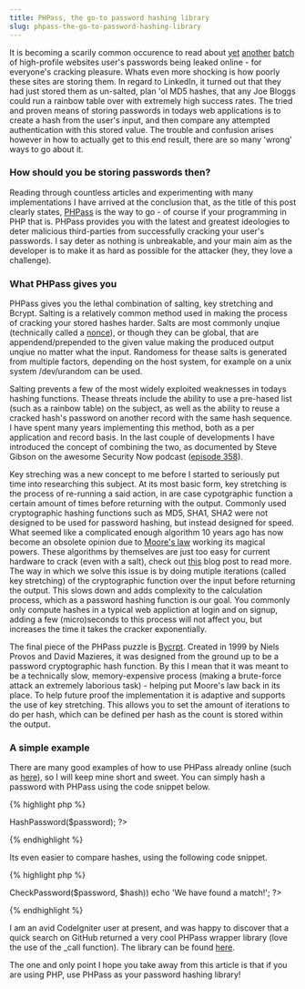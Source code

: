 ```yaml
---
title: PHPass, the go-to password hashing library
slug: phpass-the-go-to-password-hashing-library
---
```


It is becoming a scarily common occurence to read about [yet](http://www.guardian.co.uk/technology/us-news-blog/2012/jun/07/blogpost-eharmony-linkedin-hacked-leaked) [another](http://www.bbc.co.uk/news/technology-18338956) [batch](http://www.pcworld.com/article/257178/music_site_lastfm_joins_the_passwordleak_parade.html) of high-profile websites user's passwords being leaked online - for everyone's cracking pleasure.
Whats even more shocking is how poorly these sites are storing them.
In regard to LinkedIn, it turned out that they had just stored them as un-salted, plan 'ol MD5 hashes, that any Joe Bloggs could run a rainbow table over with extremely high success rates.
The tried and proven means of storing passwords in todays web applications is to create a hash from the user's input, and then compare any attempted authentication with this stored value.
The trouble and confusion arises however in how to actually get to this end result, there are so many 'wrong' ways to go about it.

### How should you be storing passwords then?

Reading through countless articles and experimenting with many implementations I have arrived at the conclusion that, as the title of this post clearly states, [PHPass](http://www.openwall.com/phpass/) is the way to go - of course if your programming in PHP that is.
PHPass provides you with the latest and greatest ideologies to deter malicious third-parties from successfully cracking your user's passwords.
I say deter as nothing is unbreakable, and your main aim as the developer is to make it as hard as possible for the attacker (hey, they love a challenge).

### What PHPass gives you

PHPass gives you the lethal combination of salting, key stretching and Bcrypt.
Salting is a relatively common method used in making the process of cracking your stored hashes harder.
Salts are most commonly unqiue (technically called a [nonce](http://en.wikipedia.org/wiki/Cryptographic_nonce)), or though they can be global, that are appendend/prepended to the given value making the produced output unqiue no matter what the input.
Randomess for thease salts is generated from multiple factors, depending on the host system, for example on a unix system <span class="snippet">/dev/urandom</span> can be used.

Salting prevents a few of the most widely exploited weaknesses in todays hashing functions.
Thease threats include the ability to use a pre-hased list (such as a rainbow table) on the subject, as well as the ability to reuse a cracked hash's password on another record with the same hash sequence.
I have spent many years implementing this method, both as a per application and record basis.
In the last couple of developments I have introduced the concept of combining the two, as documented by Steve Gibson on the awesome Security Now podcast ([episode 358](http://www.grc.com/sn/sn-358.htm)).

Key streching was a new concept to me before I started to seriously put time into researching this subject.
At its most basic form, key stretching is the process of re-running a said action, in are case cypotgraphic function a certain amount of times before returning with the output.
Commonly used cryptographic hashing functions such as MD5, SHA1, SHA2 were not designed to be used for password hashing, but instead designed for speed.
What seemed like a complicated enough algorithm 10 years ago has now become an obsolete opinion due to [Moore's law](http://en.wikipedia.org/wiki/Moore's_law) working its magical powers.
These algorithms by themselves are just too easy for current hardware to crack (even with a salt), check out [this](http://www.troyhunt.com/2012/06/our-password-hashing-has-no-clothes.html) blog post to read more.
The way in which we solve this issue is by doing mutiple iterations (called key stretching) of the cryptographic function over the input before returning the output.
This slows down and adds complexity to the calculation process, which as a password hashing function is our goal.
You commonly only compute hashes in a typical web appliction at login and on signup, adding a few (micro)seconds to this process will not affect you, but increases the time it takes the cracker exponentially.

The final piece of the PHPass puzzle is [Bycrpt](http://en.wikipedia.org/wiki/Bcrypt).
Created in 1999 by Niels Provos and David Mazieres, it was designed from the ground up to be a password cryptographic hash function.
By this I mean that it was meant to be a technically slow, memory-expensive process (making a brute-force attack an extremely laborious task) - helping put Moore's law back in its place.
To help future proof the implementation it is adaptive and supports the use of key stretching.
This allows you to set the amount of iterations to do per hash, which can be defined per hash as the count is stored within the output.

### A simple example

There are many good examples of how to use PHPass already online (such as [here](http://sunnyis.me/blog/secure-passwords/)), so I will keep mine short and sweet.
You can simply hash a password with PHPass using the code snippet below.

{% highlight php %}
<?
  require_once('PasswordHash.php');

  // a new phpass instance, providing the iteration count
  // and if to use the in-built MD5 crypto or not
  $phpass = new PasswordHash(8, FALSE);

  $password = 'password1234';

  $hash = $phpass->HashPassword($password);
?>
{% endhighlight %}

Its even easier to compare hashes, using the following code snippet.

{% highlight php %}
<?
  $hash = '$2a$08$ezQB7LWGLPs3RtJLS9os5...';

  $password = 'passsword1234';

  if ($phpass->CheckPassword($password, $hash))
    echo 'We have found a match!';
?>
{% endhighlight %}

I am an avid CodeIgniter user at present, and was happy to discover that a quick search on GitHub returned a very cool PHPass wrapper library (love the use of the <span class="snippet">_call</span> function).
The library can be found [here](https://github.com/segersjens/CodeIgniter-Phpass-Library).

The one and only point I hope you take away from this article is that if you are using PHP, use PHPass as your password hashing library!